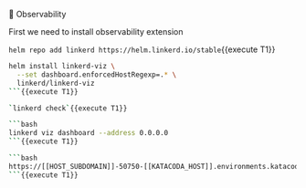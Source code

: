 🔭 Observability

First we need to install observability extension

`helm repo add linkerd https://helm.linkerd.io/stable`{{execute T1}}

```bash
helm install linkerd-viz \
  --set dashboard.enforcedHostRegexp=.* \
  linkerd/linkerd-viz
```{{execute T1}}

`linkerd check`{{execute T1}}

```bash
linkerd viz dashboard --address 0.0.0.0
```{{execute T1}}

```bash
https://[[HOST_SUBDOMAIN]]-50750-[[KATACODA_HOST]].environments.katacoda.com/ and paste port copied from previous command
```{{execute T1}}


